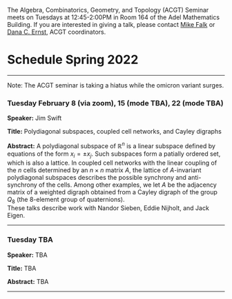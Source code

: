 The Algebra, Combinatorics, Geometry, and Topology (ACGT) Seminar meets on Tuesdays at 12:45-2:00PM in Room 164 of the Adel Mathematics Building. If you are interested in giving a talk, please contact [Mike Falk](mailto:Michael.Falk@nau.edu) or [Dana C. Ernst](http://danaernst.com), ACGT coordinators.

# Schedule Spring 2022 #

<hr>

Note:  The ACGT seminar is taking a hiatus while the omicron variant surges.

### Tuesday February 8 (via zoom), 15 (mode TBA), 22 (mode TBA)

**Speaker:** Jim Swift

**Title:** Polydiagonal subspaces, coupled cell networks, and Cayley digraphs

**Abstract:** A polydiagonal subspace of $\mathbb R^n$ is a linear subspace defined by equations of the form $x_i = \pm x_j$.
Such subspaces form a patially ordered set, which is also a lattice.  In coupled cell networks with the linear coupling of the $n$ cells determined by an $n \times n$ matrix $A$,
the lattice of $A$-invariant polydiagonal subspaces describes the possible synchrony and anti-synchrony of the cells.
Among other examples, we let $A$ be the adjacency matrix of a weighted digraph obtained from a Cayley digraph of the group $Q_8$ (the 8-element group of quaternions).  
These talks describe work with Nandor Sieben, Eddie Nijholt, and Jack Eigen.
<hr>

### Tuesday TBA

**Speaker:** TBA

**Title:** TBA

**Abstract:** TBA

<hr>

